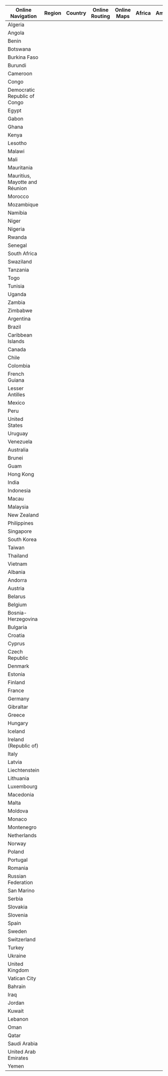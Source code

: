 |Online Navigation|Region|Country|Online Routing|Online Maps|Africa|Americas|Asia Pacific|Europe|Middle East|
|--- |--- |--- |--- |--- |--- |--- |--- |--- |--- |
|Algeria|
|Angola|
|Benin|
|Botswana|
|Burkina Faso|
|Burundi|
|Cameroon|
|Congo|
|Democratic Republic of Congo|
|Egypt|
|Gabon|
|Ghana|
|Kenya|
|Lesotho|
|Malawi|
|Mali|
|Mauritania|
|Mauritius, Mayotte and Réunion|
|Morocco|
|Mozambique|
|Namibia|
|Niger|
|Nigeria|
|Rwanda|
|Senegal|
|South Africa|
|Swaziland|
|Tanzania|
|Togo|
|Tunisia|
|Uganda|
|Zambia|
|Zimbabwe|
|Argentina|
|Brazil|
|Caribbean Islands| 
|Canada|
|Chile|
|Colombia|
|French Guiana|
|Lesser Antilles|
|Mexico|
|Peru|
|United States|
|Uruguay|
|Venezuela|
|Australia|
|Brunei|
|Guam|
|Hong Kong|
|India|
|Indonesia|
|Macau|
|Malaysia|
|New Zealand|
|Philippines|
|Singapore|
|South Korea|
|Taiwan|
|Thailand|
|Vietnam|
|Albania|
|Andorra|
|Austria|
|Belarus|
|Belgium|
|Bosnia-Herzegovina|
|Bulgaria|
|Croatia|
|Cyprus|
|Czech Republic|
|Denmark|
|Estonia|
|Finland|
|France|
|Germany|
|Gibraltar|
|Greece|
|Hungary|
|Iceland|
|Ireland (Republic of)|
|Italy|
|Latvia|
|Liechtenstein|
|Lithuania|
|Luxembourg|
|Macedonia|
|Malta|
|Moldova|
|Monaco|
|Montenegro|
|Netherlands|
|Norway|
|Poland|
|Portugal|
|Romania|
|Russian Federation|
|San Marino|
|Serbia|
|Slovakia|
|Slovenia|
|Spain|
|Sweden|
|Switzerland|
|Turkey|
|Ukraine|
|United Kingdom|
|Vatican City|
|Bahrain|
|Iraq|
|Jordan|
|Kuwait|
|Lebanon|
|Oman|
|Qatar|
|Saudi Arabia|
|United Arab Emirates|
|Yemen|

